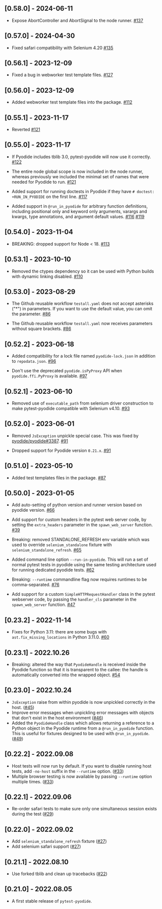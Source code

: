 ## [0.58.0] - 2024-06-11

- Expose  AbortController and AbortSignal to the node runner.
  [#137](https://github.com/pyodide/pytest-pyodide/pull/137)

## [0.57.0] - 2024-04-30

- Fixed safari compatibility with Selenium 4.20
  [#135](https://github.com/pyodide/pytest-pyodide/pull/135)

## [0.56.1] - 2023-12-09

- Fixed a bug in webworker test template files.
  [#127](https://github.com/pyodide/pytest-pyodide/pull/127)

## [0.56.0] - 2023-12-09

- Added webworker test template files into the package.
  [#112](https://github.com/pyodide/pytest-pyodide/pull/112)

## [0.55.1] - 2023-11-17

- Reverted [#121](https://github.com/pyodide/pytest-pyodide/pull/121)

## [0.55.0] - 2023-11-17

- If Pyodide includes tblib 3.0, pytest-pyodide will now use it correctly.
  [#122](https://github.com/pyodide/pytest-pyodide/pull/122)

- The entire node global scope is now included in the node runner, whereas
  previously we included the minimal set of names that were needed for Pyodide
  to run.
  [#121](https://github.com/pyodide/pytest-pyodide/pull/121)

- Added support for running doctests in Pyodide if they have
  `# doctest: +RUN_IN_PYODIDE` on the first line.
  [#117](https://github.com/pyodide/pytest-pyodide/pull/117)

- Added support in `@run_in_pyodide` for arbitrary function definitions,
  including positional only and keyword only arguments, varargs and kwargs, type
  annotations, and argument default values.
  [#116](https://github.com/pyodide/pytest-pyodide/pull/116)
  [#119](https://github.com/pyodide/pytest-pyodide/pull/119)


## [0.54.0] - 2023-11-04

- BREAKING: dropped support for Node < 18.
  [#113](https://github.com/pyodide/pytest-pyodide/pull/113)

## [0.53.1] - 2023-10-10

- Removed the ctypes dependency so it can be used with Python builds with
  dynamic linking disabled.
  [#110](https://github.com/pyodide/pytest-pyodide/pull/110)

## [0.53.0] - 2023-08-29

- The Github reusable workflow `testall.yaml` does not accept asterisks ("*") in parameters.
  If you want to use the default value, you can omit the parameter.
  [#86](https://github.com/pyodide/pytest-pyodide/pull/86)

- The Github reusable workflow `testall.yaml` now receives parameters without square brackets.
  [#86](https://github.com/pyodide/pytest-pyodide/pull/86)


## [0.52.2] - 2023-06-18

- Added compatibility for a lock file named `pyodide-lock.json` in addition to
  `repodata.json`.
  [#96](https://github.com/pyodide/pytest-pyodide/pull/96)

- Don't use the deprecated `pyodide.isPyProxy` API when `pyodide.ffi.PyProxy` is
  available.
  [#97](https://github.com/pyodide/pytest-pyodide/pull/96)


## [0.52.1] - 2023-06-10

- Removed use of `executable_path` from selenium driver construction to make
  pytest-pyodide compatible with Selenium v4.10.
  [#93](https://github.com/pyodide/pytest-pyodide/pull/93)


## [0.52.0] - 2023-06-01

- Removed `JsException` unpickle special case. This was fixed by
  [pyodide/pyodide#3387](https://github.com/pyodide/pyodide/pull/3387).
  [#91](https://github.com/pyodide/pytest-pyodide/pull/91)

- Dropped support for Pyodide version `0.21.x`.
  [#91](https://github.com/pyodide/pytest-pyodide/pull/91)

## [0.51.0] - 2023-05-10

- Added test templates files in the package.
  [#87](https://github.com/pyodide/pytest-pyodide/pull/87)

## [0.50.0] - 2023-01-05

- Add auto-setting of python version and runner version based on pyodide version.
  [#66](https://github.com/pyodide/pytest-pyodide/pull/66)

- Add support for custom headers in the pytest web server code, by setting
  the `extra_headers` parameter in the `spawn_web_server` function.
  [#39](https://github.com/pyodide/pytest-pyodide/pull/39)

- Breaking: removed STANDALONE_REFRESH env variable which was used to
  override `selenium_standalone` fixture with `selenium_standalone_refresh`.
  [#65](https://github.com/pyodide/pytest-pyodide/pull/65)

- Added command line option `--run-in-pyodide`. This will run a set of normal pytest tests in pyodide using the
  same testing architecture used for running dedicated pyodide tests.
  [#62](https://github.com/pyodide/pytest-pyodide/pull/62)

- Breaking: `--runtime` commandline flag now requires runtimes to be comma-separated.
  [#76](https://github.com/pyodide/pytest-pyodide/pull/76)

- Add support for a custom `SimpleHTTPRequestHandler` class in the pytest
  webserver code, by passing the `handler_cls` parameter in the
  `spawn_web_server` function.
  [#47](https://github.com/pyodide/pytest-pyodide/pull/47)

## [0.23.2] - 2022-11-14

- Fixes for Python 3.11: there are some bugs with `ast.fix_missing_locations` in
  Python 3.11.0.
  [#60](https://github.com/pyodide/pytest-pyodide/pull/60)

## [0.23.1] - 2022.10.26

- Breaking: altered the way that `PyodideHandle` is received inside the Pyodide
  function so that it is transparent to the callee: the handle is automatically
  converted into the wrapped object.
  [#54](https://github.com/pyodide/pytest-pyodide/pull/54)

## [0.23.0] - 2022.10.24

- `JsException` raise from within pyodide is now unpickled correctly in the host. ([#45](https://github.com/pyodide/pytest-pyodide/issues/45))
- Improve error messages when unpickling error messages with objects that don't exist in the host environment
   ([#46](https://github.com/pyodide/pytest-pyodide/issues/46))
- Added the `PyodideHandle` class which allows returning a reference to a Python
  object in the Pyodide runtime from a `@run_in_pyodide` function. This is
  useful for fixtures designed to be used with `@run_in_pyodide`.
  ([#49](https://github.com/pyodide/pytest-pyodide/issues/49))

## [0.22.2] - 2022.09.08

- Host tests will now run by default. If you want to disable running host tests, add `-no-host` suffix in the `--runtime` option. ([#33](https://github.com/pyodide/pytest-pyodide/pull/33))
- Multiple browser testing is now available by passing `--runtime` option multiple times. ([#33](https://github.com/pyodide/pytest-pyodide/pull/33))

## [0.22.1] - 2022.09.06

- Re-order safari tests to make sure only one simultaneous session exists during the test ([#29](https://github.com/pyodide/pytest-pyodide/pull/29))

## [0.22.0] - 2022.09.02

- Add `selenium_standalone_refresh` fixture ([#27](https://github.com/pyodide/pytest-pyodide/pull/27))
- Add selenium safari support ([#27](https://github.com/pyodide/pytest-pyodide/pull/27))

## [0.21.1] - 2022.08.10

- Use forked tblib and clean up tracebacks ([#22](https://github.com/pyodide/pytest-pyodide/pull/22))


## [0.21.0] - 2022.08.05

- A first stable release of `pytest-pyodide`.
